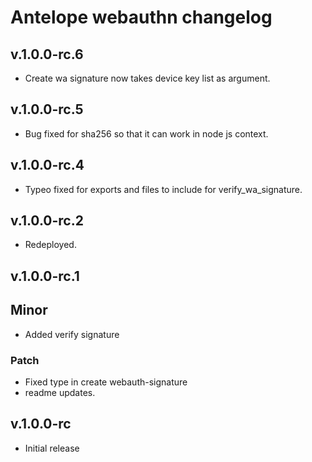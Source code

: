 # Antelope webauthn changelog

## v.1.0.0-rc.6

- Create wa signature now takes device key list as argument.

## v.1.0.0-rc.5

- Bug fixed for sha256 so that it can work in node js context.

## v.1.0.0-rc.4

- Typeo fixed for exports and files to include for verify_wa_signature.

## v.1.0.0-rc.2

- Redeployed.

## v.1.0.0-rc.1

## Minor

- Added verify signature

### Patch

- Fixed type in create webauth-signature
- readme updates.

## v.1.0.0-rc

- Initial release
